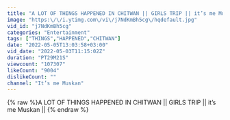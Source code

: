 ```yaml
---
title: "A LOT OF THINGS HAPPENED IN CHITWAN || GIRLS TRIP || it’s me Muskan ||"
image: "https:\/\/i.ytimg.com\/vi\/j7NdKmBh5cg\/hqdefault.jpg"
vid_id: "j7NdKmBh5cg"
categories: "Entertainment"
tags: ["THINGS","HAPPENED","CHITWAN"]
date: "2022-05-05T13:03:58+03:00"
vid_date: "2022-05-03T11:15:02Z"
duration: "PT29M21S"
viewcount: "107307"
likeCount: "9004"
dislikeCount: ""
channel: "It’s me Muskan"
---
```

{% raw %}A LOT OF THINGS HAPPENED IN CHITWAN || GIRLS TRIP || it’s me Muskan || {% endraw %}
